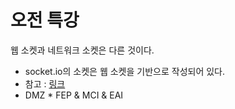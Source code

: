 # 오전 특강

웹 소켓과 네트워크 소켓은 다른 것이다.
  - socket.io의 소켓은 웹 소켓을 기반으로 작성되어 있다.
  - 참고 : <a href="https://choo.oopy.io/6bd233ef-79fe-408c-b993-8cf8351460ec#422b9452-af72-4785-92bb-f3bdb4ce8011">링크</a>
  - DMZ * FEP & MCI & EAI  

